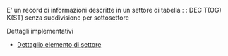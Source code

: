 E' un record di informazioni descritte in un settore di tabella
 :  : DEC T(OG) K(ST)
senza suddivisione per sottosettore

Dettagli implementativi
- [Dettaglio elemento di settore](Sorgenti/DOC/OG/OG/TS_D)
